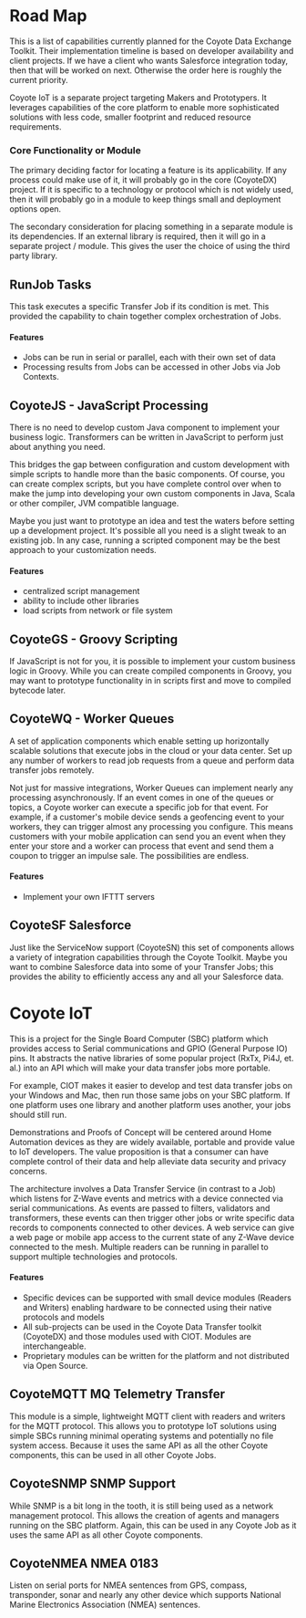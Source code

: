 # Road Map

This is a list of capabilities currently planned for the Coyote Data Exchange Toolkit. Their implementation timeline is based on developer availability and client projects. If we have a client who wants Salesforce integration today, then that will be worked on next. Otherwise the order here is roughly the current priority.

Coyote IoT is a separate project targeting Makers and Prototypers. It leverages capabilities of the core platform to enable more sophisticated solutions with less code, smaller footprint and reduced resource requirements.

### Core Functionality or Module
The primary deciding factor for locating a feature is its applicability. If any process could make use of it, it will probably go in the core (CoyoteDX) project. If it is specific to a technology or protocol which is not widely used, then it will probably go in a module to keep things small and deployment options open.

The secondary consideration for placing something in a separate module is its dependencies. If an external library is required, then it will go in a separate project / module. This gives the user the choice of using the third party library. 

## RunJob Tasks
This task executes a specific Transfer Job if its condition is met. This provided the capability to chain together complex orchestration of Jobs.

#### Features
* Jobs can be run in serial or parallel, each with their own set of data
* Processing results from Jobs can be accessed in other Jobs via Job Contexts. 

## CoyoteJS - JavaScript Processing
There is no need to develop custom Java component to implement your business logic. Transformers can be written in JavaScript to perform just about anything you need.

This bridges the gap between configuration and custom development with simple scripts to handle more than the basic components. Of course, you can create complex scripts, but you have complete control over when to make the jump into developing your own custom components in Java, Scala or other compiler, JVM compatible language. 

Maybe you just want to prototype an idea and test the waters before setting up a development project. It's possible all you need is a slight tweak to an existing job. In any case, running a scripted component may be the best approach to your customization needs.

#### Features
* centralized script management
* ability to include other libraries
* load scripts from network or file system 


## CoyoteGS - Groovy Scripting
If JavaScript is not for you, it is possible to implement your custom business logic in Groovy. While you can create compiled components in Groovy, you may want to prototype functionality in in scripts first and move to compiled bytecode later.


## CoyoteWQ - Worker Queues
A set of application components which enable setting up horizontally scalable solutions that execute jobs in the cloud or your data center. Set up any number of workers to read job requests from a queue and perform data transfer jobs remotely.

Not just for massive integrations, Worker Queues can implement nearly any processing asynchronously. If an event comes in one of the queues or topics, a Coyote worker can execute a specific job for that event. For example, if a customer's mobile device sends a geofencing event to your workers, they can trigger almost any processing you configure. This means customers with your mobile application can send you an event when they enter your store and a worker can process that event and send them a coupon to trigger an impulse sale. The possibilities are endless.

#### Features
* Implement your own IFTTT servers


## CoyoteSF Salesforce
Just like the ServiceNow support (CoyoteSN) this set of components allows a variety of integration capabilities through the Coyote Toolkit. Maybe you want to combine Salesforce data into some of your Transfer Jobs; this provides the ability to efficiently access any and all your Salesforce data.


# Coyote IoT
This is a project for the Single Board Computer (SBC) platform which provides access to Serial communications and GPIO (General Purpose IO) pins. It abstracts the native libraries of some popular project (RxTx, Pi4J, et. al.) into an API which will make your data transfer jobs more portable.

For example, CIOT makes it easier to develop and test data transfer jobs on your Windows and Mac, then run those same jobs on your SBC platform. If one platform uses one library and another platform uses another, your jobs should still run.

Demonstrations and Proofs of Concept will be centered around Home Automation devices as they are widely available, portable and provide value to IoT developers. The value proposition is that a consumer can have complete control of their data and help alleviate data security and privacy concerns.

The architecture involves a Data Transfer Service (in contrast to a Job) which listens for Z-Wave events and metrics with a device connected via serial communications. As events are passed to filters, validators and transformers, these events can then trigger other jobs or write specific data records to components connected to other devices. A web service can give a web page or mobile app access to the current state of any Z-Wave device connected to the mesh. Multiple readers can be running in parallel to support multiple technologies and protocols.

#### Features
* Specific devices can be supported with small device modules (Readers and Writers) enabling hardware to be connected using their native protocols and models
* All sub-projects can be used in the Coyote Data Transfer toolkit (CoyoteDX) and those modules used with CIOT. Modules are interchangeable.
* Proprietary modules can be written for the platform and not distributed via Open Source. 


## CoyoteMQTT MQ Telemetry Transfer
This module is a simple, lightweight MQTT client with readers and writers for the MQTT protocol. This allows you to prototype IoT solutions using simple SBCs running minimal operating systems and potentially no file system access. Because it uses the same API as all the other Coyote components, this can be used in all other Coyote Jobs.


## CoyoteSNMP SNMP Support
While SNMP is a bit long in the tooth, it is still being used as a network management protocol. This allows the creation of agents and managers running on the SBC platform. Again, this can be used in any Coyote Job as it uses the same API as all other Coyote components.


## CoyoteNMEA NMEA 0183 
Listen on serial ports for NMEA sentences from GPS, compass, transponder, sonar and nearly any other device which supports National Marine Electronics Association (NMEA) sentences. 
